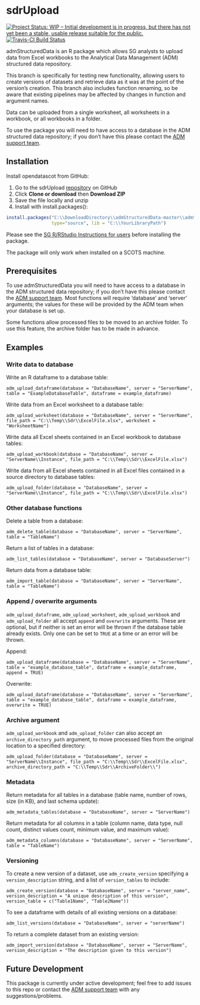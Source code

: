 
<!-- README.md is generated from README.Rmd. Please edit that file -->

# sdrUpload

<!-- badges: start -->

[![Project Status: WIP – Initial development is in progress, but there
has not yet been a stable, usable release suitable for the
public.](https://www.repostatus.org/badges/latest/wip.svg)](https://www.repostatus.org/#wip)
[![Travis-CI Build
Status](https://api.travis-ci.org/thomascrines/admStructuredData.svg?branch=master)](https://travis-ci.org/thomascrines/admStucturedData)
<!-- badges: end -->

admStructuredData is an R package which allows SG analysts to upload
data from Excel workbooks to the Analytical Data Management (ADM)
structured data repository.

This branch is specifically for testing new functionality, allowing
users to create versions of datasets and retrieve data as it was at the
point of the version’s creation. This branch also includes function
renaming, so be aware that existing pipelines may be affected by changes
in function and argument names.

Data can be uploaded from a single worksheet, all worksheets in a
workbook, or all workbooks in a folder.

To use the package you will need to have access to a database in the ADM
structured data repository; if you don’t have this please contact the
[ADM support team](mailto:adm.support@gov.scot).

## Installation

Install opendatascot from GitHub:

1.  Go to the sdrUpload
    [repository](https://github.com/thomascrines/admStructuredData) on
    GitHub
2.  Click **Clone or download** then **Download ZIP**
3.  Save the file locally and unzip
4.  Install with
install.packages():

<!-- end list -->

``` r
install.packages("C:\\DownloadDirectory\\admStructuredData-master\\admStructuredData-master", repos = NULL,
                 type="source", lib = "C:\\YourLibraryPath")
```

Please see the [SG R/RStudio Instructions for
users](https://erdm.scotland.gov.uk:8443/documents/A23744528/details)
before installing the package.

The package will only work when installed on a SCOTS machine.

## Prerequisites

To use admStructuredData you will need to have access to a database in
the ADM structured data repository; if you don’t have this please
contact the [ADM support team](mailto:adm.support@gov.scot). Most
functions will require ‘database’ and ‘server’ arguments; the values for
these will be provided by the ADM team when your database is set up.

Some functions allow processed files to be moved to an archive folder.
To use this feature, the archive folder has to be made in advance.

## Examples

### Write data to database

Write an R dataframe to a database table:

`adm_upload_dataframe(database = "DatabaseName", server = "ServerName",
table = "ExampleDatabaseTable", dataframe = example_dataframe)`

Write data from an Excel worksheet to a database table:

`adm_upload_worksheet(database = "DatabaseName", server = "ServerName",
file_path = "C:\\Temp\\Sdr\\ExcelFile.xlsx", worksheet =
"WorksheetName")`

Write data all Excel sheets contained in an Excel workbook to database
tables:

`adm_upload_workbook(database = "DatabaseName", server =
"ServerName\\Instance", file_path = "C:\\Temp\\Sdr\\ExcelFile.xlsx")`

Write data from all Excel sheets contained in all Excel files contained
in a source directory to database tables:

`adm_upload_folder(database = "DatabaseName", server =
"ServerName\\Instance", file_path = "C:\\Temp\\Sdr\\ExcelFile.xlsx")`

### Other database functions

Delete a table from a database:

`adm_delete_table(database = "DatabaseName", server = "ServerName",
table = "TableName")`

Return a list of tables in a database:

`adm_list_tables(database = "DatabaseName", server = "DatabaseServer")`

Return data from a database table:

`adm_import_table(database = "DatabaseName", server = "ServerName",
table = "TableName")`

### Append / overwrite arguments

`adm_upload_dataframe`, `adm_upload_worksheet`, `adm_upload_workbook`
and `adm_upload_folder` all accept `append` and `overwrite` arguments.
These are optional, but if neither is set an error will be thrown if the
database table already exists. Only one can be set to `TRUE` at a time
or an error will be thrown.

Append:

`adm_upload_dataframe(database = "DatabaseName", server = "ServerName",
table = "example_database_table", dataframe = example_dataframe, append
= TRUE)`

Overwrite:

`adm_upload_dataframe(database = "DatabaseName", server = "ServerName",
table = "example_database_table", dataframe = example_dataframe,
overwrite = TRUE)`

### Archive argument

`adm_upload_workbook` and `adm_upload_folder` can also accept an
`archive_directory_path` argument, to move processed files from the
original location to a specified directory:

`adm_upload_folder(database = "DatabaseName", server =
"ServerName\\Instance", file_path = "C:\\Temp\\Sdr\\ExcelFile.xlsx",
archive_directory_path = "C:\\Temp\\Sdr\\ArchiveFolder\\")`

### Metadata

Return metadata for all tables in a database (table name, number of
rows, size (in KB), and last schema update):

`adm_metadata_tables(database = "DatabaseName", server = "ServerName")`

Return metadata for all columns in a table (column name, data type, null
count, distinct values count, minimum value, and maximum value):

`adm_metadata_columns(database = "DatabaseName", server = "ServerName",
table = "TableName")`

### Versioning

To create a new version of a dataset, use `adm_create_version`
specifying a `version_description` string, and a list of
`version_tables` to include:

`adm_create_version(database = "DatabaseName", server = "server_name",
version_description = "A unique description of this version",
version_table = c("Table1Name", "Table2Name"))`

To see a dataframe with details of all existing versions on a database:

`adm_list_versions(database = "DatabaseName", server = "serverName")`

To return a complete dataset from an existing version:

`adm_import_version(database = "DatabaseName", server = "ServerName",
version_description = "The description given to this version")`

## Future Development

This package is currently under active development; feel free to add
issues to this repo or contact the [ADM support
team](mailto:adm.support@gov.scot) with any suggestions/problems.
